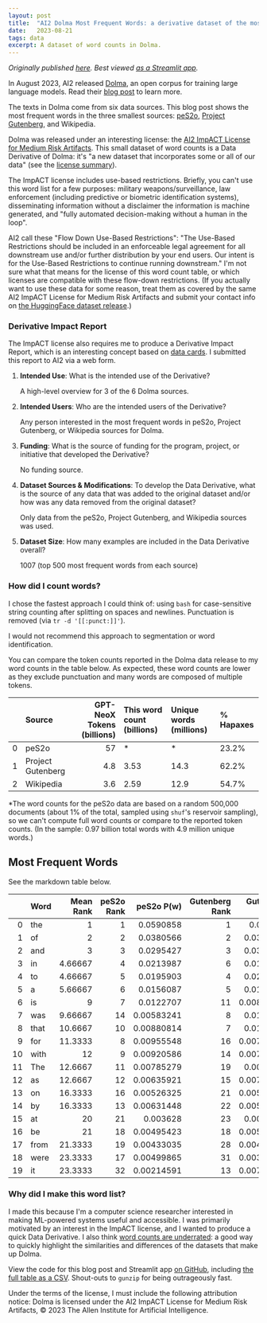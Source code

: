 ```yaml
---
layout: post
title:  "AI2 Dolma Most Frequent Words: a derivative dataset of the most common words"
date:   2023-08-21
tags: data
excerpt: A dataset of word counts in Dolma.
---
```


_Originally published [here](https://github.com/levon003/dolma-count-streamlit/blob/main/BLOGPOST.md). Best viewed [as a Streamlit app](https://dolma-count-levon003.streamlit.app/)._

In August 2023, AI2 released [Dolma](https://huggingface.co/datasets/allenai/dolma), an open corpus for training large language models.
Read their [blog post](https://blog.allenai.org/dolma-3-trillion-tokens-open-llm-corpus-9a0ff4b8da64) to learn more.

The texts in Dolma come from six data sources.
This blog post shows the most frequent words in the three smallest sources: [peS2o](https://github.com/allenai/peS2o), [Project Gutenberg](https://www.gutenberg.org/), and Wikipedia.

Dolma was released under an interesting license: the [AI2 ImpACT License for Medium Risk Artifacts](https://allenai.org/licenses/impact-mr).
This small dataset of word counts is a Data Derivative of Dolma:
it's "a new dataset that incorporates some or all of our data" (see the [license summary](https://allenai.org/impact-license)).

The ImpACT license includes use-based restrictions.
Briefly, you can't use this word list for a few purposes:
military weapons/surveillance,
law enforcement (including predictive or biometric identification systems),
disseminating information without a disclaimer the information is machine generated,
and "fully automated decision-making without a human in the loop".

AI2 call these "Flow Down Use-Based Restrictions":
"The Use-Based Restrictions should be included in an enforceable legal agreement for all downstream use and/or further distribution by your end users.
Our intent is for the Use-Based Restrictions to continue running downstream."
I'm not sure what that means for the license of this word count table, or which licenses are compatible with these flow-down restrictions.
(If you actually want to use these data for some reason, treat them as covered by the same AI2 ImpACT License for Medium Risk Artifacts and submit your contact info on [the HuggingFace dataset release](https://huggingface.co/datasets/allenai/dolma).)

### Derivative Impact Report

The ImpACT license also requires me to produce a Derivative Impact Report, which is an interesting concept based on [data cards](https://arxiv.org/abs/2204.01075).
I submitted this report to AI2 via a web form.

1. **Intended Use**: What is the intended use of the Derivative?

    A high-level overview for 3 of the 6 Dolma sources.

2. **Intended Users**: Who are the intended users of the Derivative?

    Any person interested in the most frequent words in peS2o, Project Gutenberg, or Wikipedia sources for Dolma.

3. **Funding**: What is the source of funding for the program, project, or initiative that developed the Derivative?

    No funding source.

4. **Dataset Sources & Modifications**: To develop the Data Derivative, what is the source of any data that was added to the original dataset and/or how was any data removed from the original dataset?

    Only data from the peS2o, Project Gutenberg, and Wikipedia sources was used.

5. **Dataset Size**: How many examples are included in the Data Derivative overall?

    1007 (top 500 most frequent words from each source)

### How did I count words?
I chose the fastest approach I could think of:
using `bash` for case-sensitive string counting after splitting on spaces and newlines.
Punctuation is removed (via `tr -d '[[:punct:]]'`).

I would not recommend this approach to segmentation or word identification.

You can compare the token counts reported in the Dolma data release to my word counts in the table below.
As expected, these word counts are lower as they exclude punctuation and many words are composed of multiple tokens.


|    | Source            |   GPT-NeoX Tokens (billions) | This word count (billions)   | Unique words (millions)   | % Hapaxes   |
|---:|:------------------|-----------------------------:|:-----------------------------|:--------------------------|:------------|
|  0 | peS2o             |                         57   | *                            | *                         | 23.2%       |
|  1 | Project Gutenberg |                          4.8 | 3.53                         | 14.3                      | 62.2%       |
|  2 | Wikipedia         |                          3.6 | 2.59                         | 12.9                      | 54.7%       |

*The word counts for the peS2o data are based on a random 500,000 documents (about 1% of the total, sampled using `shuf`'s reservoir sampling), so we can't compute full word counts or compare to the reported token counts.
(In the sample: 0.97 billion total words with 4.9 million unique words.)

## Most Frequent Words

See the markdown table below.

|    | Word   |   Mean Rank |   peS2o Rank |   peS2o P(w) |   Gutenberg Rank |   Gutenberg P(w) |   Wikipedia Rank |   Wikipedia P(w) |
|---:|:-------|------------:|-------------:|-------------:|-----------------:|-----------------:|-----------------:|-----------------:|
|  0 | the    |     1       |            1 |   0.0590858  |                1 |       0.060334   |                1 |       0.0625368  |
|  1 | of     |     2       |            2 |   0.0380566  |                2 |       0.0357862  |                2 |       0.034112   |
|  2 | and    |     3       |            3 |   0.0295427  |                3 |       0.0303696  |                3 |       0.0295959  |
|  3 | in     |     4.66667 |            4 |   0.0213987  |                6 |       0.0171874  |                4 |       0.0255978  |
|  4 | to     |     4.66667 |            5 |   0.0195903  |                4 |       0.0257457  |                5 |       0.0207556  |
|  5 | a      |     5.66667 |            6 |   0.0156087  |                5 |       0.0195295  |                6 |       0.0200714  |
|  6 | is     |     9       |            7 |   0.0122707  |               11 |       0.00810247 |                9 |       0.0095068  |
|  7 | was    |     9.66667 |           14 |   0.00583241 |                8 |       0.0104745  |                7 |       0.0128642  |
|  8 | that   |    10.6667  |           10 |   0.00880814 |                7 |       0.0110184  |               15 |       0.00586098 |
|  9 | for    |    11.3333  |            8 |   0.00955548 |               16 |       0.00705593 |               10 |       0.00829891 |
| 10 | with   |    12       |            9 |   0.00920586 |               14 |       0.00753056 |               13 |       0.00717199 |
| 11 | The    |    12.6667  |           11 |   0.00785279 |               19 |       0.0054833  |                8 |       0.0103172  |
| 12 | as     |    12.6667  |           12 |   0.00635921 |               15 |       0.00714859 |               11 |       0.00788162 |
| 13 | on     |    16.3333  |           16 |   0.00526325 |               21 |       0.00538805 |               12 |       0.00758886 |
| 14 | by     |    16.3333  |           13 |   0.00631448 |               22 |       0.00527338 |               14 |       0.00697149 |
| 15 | at     |    20       |           21 |   0.003628   |               23 |       0.0052012  |               16 |       0.00524444 |
| 16 | be     |    21       |           18 |   0.00495423 |               18 |       0.00571736 |               27 |       0.00253783 |
| 17 | from   |    21.3333  |           19 |   0.00433035 |               28 |       0.00424531 |               17 |       0.00520234 |
| 18 | were   |    23.3333  |           17 |   0.00499865 |               31 |       0.00364787 |               22 |       0.00333038 |
| 19 | it     |    23.3333  |           32 |   0.00214591 |               13 |       0.00797386 |               25 |       0.00284839 |

### Why did I make this word list?
I made this because I'm a computer science researcher interested in making ML-powered systems useful and accessible.
I was primarily motivated by an interest in the ImpACT license, and I wanted to produce a quick Data Derivative.
I also think [word counts are underrated](https://twitter.com/dmimno/status/1094658594262401026):
a good way to quickly highlight the similarities and differences of the datasets that make up Dolma.

View the code for this blog post and Streamlit app [on GitHub](https://github.com/levon003/dolma-count-streamlit), including [the full table as a CSV](https://github.com/levon003/dolma-count-streamlit/blob/main/src/resources/top_words.csv). Shout-outs to `gunzip` for being outrageously fast.

Under the terms of the license, I must include the following attribution notice:
Dolma is licensed under the AI2 ImpACT License for Medium Risk Artifacts, © 2023 The Allen Institute for Artificial Intelligence.
